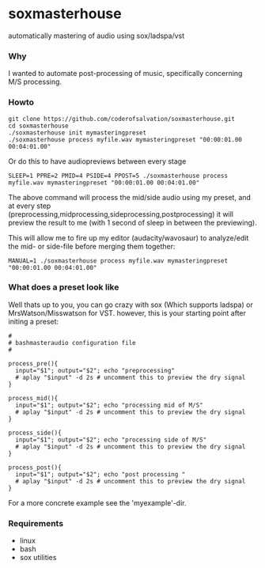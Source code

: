 soxmasterhouse
==============

automatically mastering of audio using sox/ladspa/vst

### Why ###

I wanted to automate post-processing of music, specifically concerning
M/S processing.

### Howto ###

    git clone https://github.com/coderofsalvation/soxmasterhouse.git
    cd soxmasterhouse
    ./soxmasterhouse init mymasteringpreset
    ./soxmasterhouse process myfile.wav mymasteringpreset "00:00:01.00 00:04:01.00"
 
Or do this to have audiopreviews between every stage 

    SLEEP=1 PPRE=2 PMID=4 PSIDE=4 PPOST=5 ./soxmasterhouse process myfile.wav mymasteringpreset "00:00:01.00 00:04:01.00"

The above command will process the mid/side audio using my preset, and at every step (preprocessing,midprocessing,sideprocessing,postprocessing) it will preview the result to me (with 1 second of sleep in between the previewing).
  
This will allow me to fire up my editor (audacity/wavosaur) to analyze/edit the mid- or side-file before merging them together:

    MANUAL=1 ./soxmasterhouse process myfile.wav mymasteringpreset "00:00:01.00 00:04:01.00"

### What does a preset look like ###

Well thats up to you, you can go crazy with sox (Which supports ladspa) or MrsWatson/Misswatson for VST. however, this is your starting point after initing a preset:

    # 
    # bashmasteraudio configuration file 
    #
    
    process_pre(){
      input="$1"; output="$2"; echo "preprocessing"
      # aplay "$input" -d 2s # uncomment this to preview the dry signal
    }
    
    process_mid(){
      input="$1"; output="$2"; echo "processing mid of M/S"
      # aplay "$input" -d 2s # uncomment this to preview the dry signal
    }
    
    process_side(){
      input="$1"; output="$2"; echo "processing side of M/S"
      # aplay "$input" -d 2s # uncomment this to preview the dry signal
    }
    
    process_post(){
      input="$1"; output="$2"; echo "post processing "
      # aplay "$input" -d 2s # uncomment this to preview the dry signal
    }

For a more concrete example see the 'myexample'-dir.

### Requirements ###

* linux
* bash
* sox utilities

